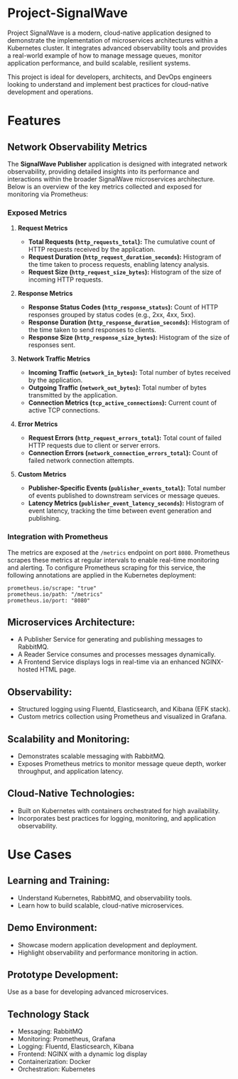 # Project-SignalWave
Project SignalWave is a modern, cloud-native application designed to demonstrate the implementation of microservices architectures within a Kubernetes cluster.
It integrates advanced observability tools and provides a real-world example of how to manage message queues, monitor application performance, and build scalable, resilient systems.

This project is ideal for developers, architects, and DevOps engineers looking to understand and implement best practices for cloud-native development and operations.


# Features

## Network Observability Metrics

The **SignalWave Publisher** application is designed with integrated network observability, providing detailed insights into its performance and interactions within the broader SignalWave microservices architecture. Below is an overview of the key metrics collected and exposed for monitoring via Prometheus:

### Exposed Metrics

1. **Request Metrics**
   - **Total Requests (`http_requests_total`):** The cumulative count of HTTP requests received by the application.
   - **Request Duration (`http_request_duration_seconds`):** Histogram of the time taken to process requests, enabling latency analysis.
   - **Request Size (`http_request_size_bytes`):** Histogram of the size of incoming HTTP requests.

2. **Response Metrics**
   - **Response Status Codes (`http_response_status`):** Count of HTTP responses grouped by status codes (e.g., 2xx, 4xx, 5xx).
   - **Response Duration (`http_response_duration_seconds`):** Histogram of the time taken to send responses to clients.
   - **Response Size (`http_response_size_bytes`):** Histogram of the size of responses sent.

3. **Network Traffic Metrics**
   - **Incoming Traffic (`network_in_bytes`):** Total number of bytes received by the application.
   - **Outgoing Traffic (`network_out_bytes`):** Total number of bytes transmitted by the application.
   - **Connection Metrics (`tcp_active_connections`):** Current count of active TCP connections.

4. **Error Metrics**
   - **Request Errors (`http_request_errors_total`):** Total count of failed HTTP requests due to client or server errors.
   - **Connection Errors (`network_connection_errors_total`):** Count of failed network connection attempts.

5. **Custom Metrics**
   - **Publisher-Specific Events (`publisher_events_total`):** Total number of events published to downstream services or message queues.
   - **Latency Metrics (`publisher_event_latency_seconds`):** Histogram of event latency, tracking the time between event generation and publishing.

### Integration with Prometheus

The metrics are exposed at the `/metrics` endpoint on port `8080`. Prometheus scrapes these metrics at regular intervals to enable real-time monitoring and alerting. To configure Prometheus scraping for this service, the following annotations are applied in the Kubernetes deployment:
```
prometheus.io/scrape: "true"
prometheus.io/path: "/metrics"
prometheus.io/port: "8080"
```

## Microservices Architecture:

- A Publisher Service for generating and publishing messages to RabbitMQ.
- A Reader Service consumes and processes messages dynamically.
- A Frontend Service displays logs in real-time via an enhanced NGINX-hosted HTML page.

## Observability:

- Structured logging using Fluentd, Elasticsearch, and Kibana (EFK stack).
- Custom metrics collection using Prometheus and visualized in Grafana.

## Scalability and Monitoring:

- Demonstrates scalable messaging with RabbitMQ.
- Exposes Prometheus metrics to monitor message queue depth, worker throughput, and application latency.

## Cloud-Native Technologies:

- Built on Kubernetes with containers orchestrated for high availability.
- Incorporates best practices for logging, monitoring, and application observability.

# Use Cases
## Learning and Training:

- Understand Kubernetes, RabbitMQ, and observability tools.
- Learn how to build scalable, cloud-native microservices.

## Demo Environment:

- Showcase modern application development and deployment.
- Highlight observability and performance monitoring in action.

## Prototype Development:

Use as a base for developing advanced microservices.

## Technology Stack

- Messaging: RabbitMQ
- Monitoring: Prometheus, Grafana
- Logging: Fluentd, Elasticsearch, Kibana
- Frontend: NGINX with a dynamic log display
- Containerization: Docker
- Orchestration: Kubernetes